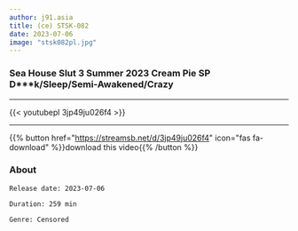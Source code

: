 ```yaml
---
author: j91.asia
title: (ce) STSK-082
date: 2023-07-06
image: "stsk082pl.jpg"
---
```


### Sea House Slut 3 Summer 2023 Cream Pie SP D***k/Sleep/Semi-Awakened/Crazy
___

{{< youtubepl 3jp49ju026f4 >}}
___

{{% button href="https://streamsb.net/d/3jp49ju026f4" icon="fas fa-download" %}}download this video{{% /button %}}
### About

`Release date: 2023-07-06`

`Duration: 259 min`

`Genre:	Censored`